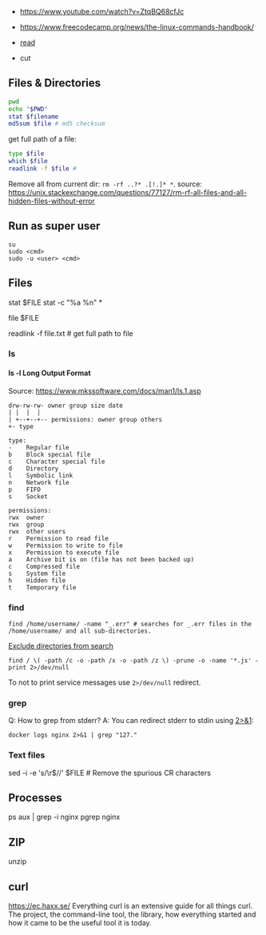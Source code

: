 - https://www.youtube.com/watch?v=ZtqBQ68cfJc
- https://www.freecodecamp.org/news/the-linux-commands-handbook/

- [read](https://www.computerhope.com/unix/bash/read.htm)
- cut


## Files & Directories

```sh
pwd
echo "$PWD"
stat $filename
md5sum $file # md5 checksum
```

get full path of a file:
```sh
type $file
which $file
readlink -f $file # 
```

Remove all from current dir: `rm -rf ..?* .[!.]* *`. source: https://unix.stackexchange.com/questions/77127/rm-rf-all-files-and-all-hidden-files-without-error

## Run as super user

```
su
sudo <cmd>
sudo -u <user> <cmd>
```

## Files

stat \$FILE
stat -c "%a %n" \*

file \$FILE

readlink -f file.txt # get full path to file

### ls

#### ls -l Long Output Format

Source: https://www.mkssoftware.com/docs/man1/ls.1.asp

    drw-rw-rw- owner group size date
    | |  |  |
    | +--+--+-- permissions: owner group others
    +- type 

    type:
    -    Regular file
    b    Block special file
    c    Character special file
    d    Directory
    l    Symbolic link
    n    Network file
    p    FIFO
    s    Socket

    permissions:
    rwx  owner
    rwx  group
    rwx  other users
    r    Permission to read file
    w    Permission to write to file
    x    Permission to execute file
    a    Archive bit is on (file has not been backed up)
    c    Compressed file
    s    System file
    h    Hidden file
    t    Temporary file

### find

    find /home/username/ -name "_.err" # searches for _.err files in the /home/username/ and all sub-directories.

[Exclude directories from search](https://stackoverflow.com/questions/4210042/how-to-exclude-a-directory-in-find-command)

    find / \( -path /c -o -path /x -o -path /z \) -prune -o -name '*.js' -print 2>/dev/null

To not to print service messages use `2>/dev/null` redirect.

### grep

Q: How to grep from stderr? A: You can redirect stderr to stdin using [2>&1](https://stackoverflow.com/questions/818255/in-the-shell-what-does-21-mean):

    docker logs nginx 2>&1 | grep "127."

### Text files

sed -i -e 's/\r$//' $FILE # Remove the spurious CR characters

## Processes

ps aux | grep -i nginx
pgrep nginx

## ZIP

unzip

## curl

https://ec.haxx.se/ Everything curl is an extensive guide for all things curl. The project, the command-line tool, the library, how everything started and how it came to be the useful tool it is today.